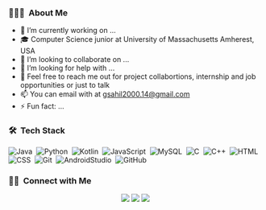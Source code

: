 <!--
### 👋 Hey There!

**sahilgupta17/sahilgupta17** is a ✨ _special_ ✨ repository because its `README.md` (this file) appears on your GitHub profile.
-->
### 👨🏻‍💻 &nbsp;About Me

- 🔭 I’m currently working on ...
- 🎓 Computer Science junior at University of Massachusetts Amherest, USA
- 👯 I’m looking to collaborate on ...
- 🤔 I’m looking for help with ...
- 💬 Feel free to reach me out for project collabortions, internship  and job opportunities or just to talk
- 📫 You can email with at gsahil2000.14@gmail.com
- ⚡ Fun fact: ...

### 🛠 &nbsp;Tech Stack

![Java](https://img.shields.io/badge/-Java-000231?style=plastic&logo=Java&logoColor=orange)&nbsp;
![Python](https://img.shields.io/badge/-Python-000231?style=plastic&logo=python)&nbsp;
![Kotlin](https://img.shields.io/badge/-Kotlin-000231?style=plastic&logo=kotlin)&nbsp;
![JavaScript](https://img.shields.io/badge/-JavaScript-000231?style=plastic&logo=javascript)&nbsp;
![MySQL](https://img.shields.io/badge/-MySQL-000231?style=plastic&logo=mysql)&nbsp;
![C](https://img.shields.io/badge/-C-000231?style=plastic&logo=C&logoColor=A8B9CC)&nbsp;
![C++](https://img.shields.io/badge/-C++-000231?style=plastic&logo=C%2B%2B&logoColor=00599C)&nbsp;
![HTML](https://img.shields.io/badge/-HTML-000231?style=plastic&logo=HTML5)&nbsp;
![CSS](https://img.shields.io/badge/-CSS-000231?style=plastic&logo=CSS3&logoColor=1572B6)&nbsp;
![Git](https://img.shields.io/badge/-Git-000231?style=plastic&logo=git)&nbsp;
![AndroidStudio](https://img.shields.io/badge/-Android%20Studio-000231?style=plastic&logo=androidstudio)&nbsp;
![GitHub](https://img.shields.io/badge/-GitHub-000231?style=plastic&logo=github)&nbsp;

<!--
### ⚙️ &nbsp;GitHub Analytics
-->

### 🤝🏻 &nbsp;Connect with Me

<p align="center">
<a href="https://linkedin.com/in/sahilgupta17"><img src="https://img.shields.io/badge/-Sahil%20Gupta-0077B5?style=plastic&logo=Linkedin&logoColor=white"/></a>
<a href="mailto:gsahil2000.14@gmail.com"><img src="https://img.shields.io/badge/-gsahil2000.14@gmail.com-b02525?style=plastic&logo=Gmail&logoColor=white"/></a>
<a href="https://instagram.com/sahilgupta_17"><img src="https://img.shields.io/badge/-@sahilgupta__17-8a3ab9?style=plastic&logo=Instagram&logoColor=white"/></a>
</p>
